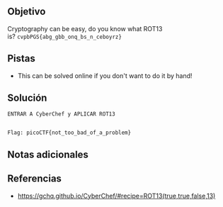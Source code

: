 ## Objetivo
Cryptography can be easy, do you know what ROT13 is? `cvpbPGS{abg_gbb_onq_bs_n_ceboyrz}`

## Pistas
- This can be solved online if you don't want to do it by hand!

## Solución
```
ENTRAR A CyberChef y APLICAR ROT13


Flag: picoCTF{not_too_bad_of_a_problem}
```

## Notas adicionales


## Referencias
- https://gchq.github.io/CyberChef/#recipe=ROT13(true,true,false,13)
